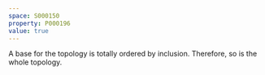 ```yaml
---
space: S000150
property: P000196
value: true
---
```


A base for the topology is totally ordered by inclusion.
Therefore, so is the whole topology.
